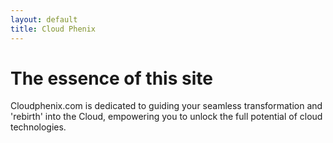 ```yaml
---
layout: default
title: Cloud Phenix
---
```


# The essence of this site
Cloudphenix.com is dedicated to guiding your seamless transformation and 'rebirth' into the Cloud, empowering you to unlock the full potential of cloud technologies.
